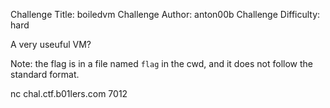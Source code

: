 Challenge Title: boiledvm
Challenge Author: anton00b
Challenge Difficulty: hard

A very useuful VM?

Note: the flag is in a file named `flag` in the cwd, and it does not follow the standard format.

nc chal.ctf.b01lers.com 7012


